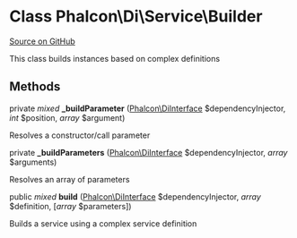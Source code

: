# Class **Phalcon\\Di\\Service\\Builder**

<a href="https://github.com/phalcon/cphalcon/blob/master/phalcon/di/service/builder.zep" class="btn btn-default btn-sm">Source on GitHub</a>

This class builds instances based on complex definitions


## Methods
private *mixed* **_buildParameter** ([Phalcon\DiInterface](/[[language]]/[[version]]/api/Phalcon_DiInterface) $dependencyInjector, *int* $position, *array* $argument)

Resolves a constructor/call parameter



private  **_buildParameters** ([Phalcon\DiInterface](/[[language]]/[[version]]/api/Phalcon_DiInterface) $dependencyInjector, *array* $arguments)

Resolves an array of parameters



public *mixed* **build** ([Phalcon\DiInterface](/[[language]]/[[version]]/api/Phalcon_DiInterface) $dependencyInjector, *array* $definition, [*array* $parameters])

Builds a service using a complex service definition



